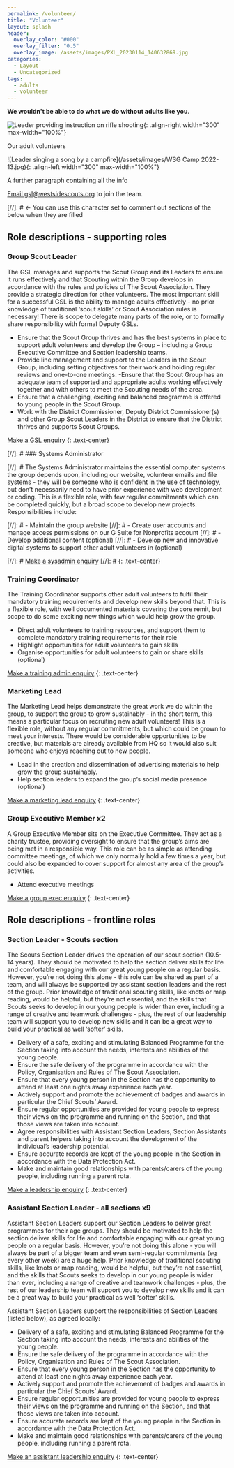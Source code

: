 ```yaml
---
permalink: /volunteer/
title: "Volunteer"
layout: splash
header:
  overlay_color: "#000"
  overlay_filter: "0.5"
  overlay_image: /assets/images/PXL_20230114_140632869.jpg
categories:
  - Layout
  - Uncategorized
tags:
  - adults
  - volunteer
---
```


**We wouldn't be able to do what we do without adults like you.**

![Leader providing instruction on rifle shooting](/assets/images/IMG_8767.jpg){: .align-right width="300" max-width="100%"}

Our adult volunteers 

![Leader singing a song by a campfire](/assets/images/WSG Camp 2022-13.jpg){: .align-left width="300" max-width="100%"}

A further paragraph containing all the info

<a href="mailto:gsl@westsidescouts.org?subject=Volunteering Enquiry" class="btn btn--success">Email gsl@westsidescouts.org</a> to join the team.

[//]: # <- You can use this character set to comment out sections of the below when they are filled

## Role descriptions - supporting roles

### Group Scout Leader

The GSL manages and supports the Scout Group and its Leaders to ensure it runs effectively and that Scouting within the Group develops in accordance with the rules and policies of The Scout Association. They provide a strategic direction for other volunteers. 
The most important skill for a successful GSL is the ability to manage adults effectively - no prior knowledge of traditional ‘scout skills’ or Scout Association rules is necessary! There is scope to delegate many parts of the role, or to formally share responsibility with formal Deputy GSLs.

- Ensure that the Scout Group thrives and has the best systems in place to support adult volunteers and develop the Group – including a Group Executive Committee and Section leadership teams.
- Provide line management and support to the Leaders in the Scout Group, including setting objectives for their work and holding regular reviews and one-to-one meetings.
 -Ensure that the Scout Group has an adequate team of supported and appropriate adults working effectively together and with others to meet the Scouting needs of the area.
- Ensure that a challenging, exciting and balanced programme is offered to young people in the Scout Group.
- Work with the District Commissioner, Deputy District Commissioner(s) and other Group Scout Leaders in the District to ensure that the District thrives and supports Scout Groups.

<a href="mailto:gsl@westsidescouts.org?subject=GSL Enquiry" class="btn btn--success">Make a GSL enquiry</a>
{: .text-center}

[//]: # ### Systems Administrator

[//]: # The Systems Administrator maintains the essential computer systems the group depends upon, including our website, volunteer emails and file systems - they will be someone who is confident in the use of technology, but don’t necessarily need to have prior experience with web development or coding. This is a flexible role, with few regular commitments which can be completed quickly, but a broad scope to develop new projects. Responsibilities include:

[//]: # - Maintain the group website
[//]: # - Create user accounts and manage access permissions on our G Suite for Nonprofits account
[//]: # - Develop additional content (optional)
[//]: # - Develop new and innovative digital systems to support other adult volunteers in (optional)

[//]: # <a href="mailto:gsl@westsidescouts.org?subject=Sysadmin Enquiry" class="btn btn--success">Make a sysadmin enquiry</a>
[//]: # {: .text-center}

### Training Coordinator

The Training Coordinator supports other adult volunteers to fulfil their mandatory training requirements and develop new skills beyond that. This is a flexible role, with well documented materials covering the core remit, but scope to do some exciting new things which would help grow the group.

- Direct adult volunteers to training resources, and support them to complete mandatory training requirements for their role
- Highlight opportunities for adult volunteers to gain skills
- Organise opportunities for adult volunteers to gain or share skills (optional)

<a href="mailto:gsl@westsidescouts.org?subject=Training Admin Enquiry" class="btn btn--success">Make a training admin enquiry</a>
{: .text-center}

### Marketing Lead

The Marketing Lead helps demonstrate the great work we do within the group, to support the group to grow sustainably - in the short term, this means a particular focus on recruiting new adult volunteers! This is a flexible role, without any regular commitments, but which could be grown to meet your interests. There would be considerable opportunities to be creative, but materials are already available from HQ so it would also suit someone who enjoys reaching out to new people.

- Lead in the creation and dissemination of advertising materials to help grow the group sustainably.
- Help section leaders to expand the group’s social media presence (optional)

<a href="mailto:gsl@westsidescouts.org?subject=Marketing Lead Enquiry" class="btn btn--success">Make a marketing lead enquiry</a>
{: .text-center}

### Group Executive Member x2

A Group Executive Member sits on the Executive Committee. They act as a charity trustee, providing oversight to ensure that the group’s aims are being met in a responsible way. This role can be as simple as attending committee meetings, of which we only normally hold a few times a year, but could also be expanded to cover support for almost any area of the group’s activities.

- Attend executive meetings

<a href="mailto:gsl@westsidescouts.org?subject=Group Exec Enquiry" class="btn btn--success">Make a group exec enquiry</a>
{: .text-center}

## Role descriptions - frontline roles

### Section Leader - Scouts section

The Scouts Section Leader drives the operation of our scout section (10.5-14 years). They should be motivated to help the section deliver skills for life and comfortable engaging with our great young people on a regular basis. However, you’re not doing this alone - this role can be shared as part of a team, and will always be supported by assistant section leaders and the rest of the group. Prior knowledge of traditional scouting skills, like knots or map reading, would be helpful, but they’re not essential, and the skills that Scouts seeks to develop in our young people is wider than ever, including a range of creative and teamwork challenges - plus, the rest of our leadership team will support you to develop new skills and it can be a great way to build your practical as well ‘softer’ skills.

- Delivery of a safe, exciting and stimulating Balanced Programme for the Section taking into account the needs, interests and abilities of the young people.
- Ensure the safe delivery of the programme in accordance with the Policy, Organisation and Rules of The Scout Association.
- Ensure that every young person in the Section has the opportunity to attend at least one nights away experience each year.
- Actively support and promote the achievement of badges and awards in particular the Chief Scouts’ Award.
- Ensure regular opportunities are provided for young people to express their views on the programme and running on the Section, and that those views are taken into account.
- Agree responsibilities with Assistant Section Leaders, Section Assistants and parent helpers taking into account the development of the individual’s leadership potential.
- Ensure accurate records are kept of the young people in the Section in accordance with the Data Protection Act.
- Make and maintain good relationships with parents/carers of the young people, including running a parent rota.

<a href="mailto:gsl@westsidescouts.org?subject=Scout Leader Enquiry" class="btn btn--success">Make a leadership enquiry</a>
{: .text-center}

### Assistant Section Leader - all sections x9
Assistant Section Leaders support our Section Leaders to deliver great programmes for their age groups. They should be motivated to help the section deliver skills for life and comfortable engaging with our great young people on a regular basis. However, you’re not doing this alone - you will always be part of a bigger team and even semi-regular commitments (eg every other week) are a huge help. Prior knowledge of traditional scouting skills, like knots or map reading, would be helpful, but they’re not essential, and the skills that Scouts seeks to develop in our young people is wider than ever, including a range of creative and teamwork challenges - plus, the rest of our leadership team will support you to develop new skills and it can be a great way to build your practical as well ‘softer’ skills.

Assistant Section Leaders support the responsibilities of Section Leaders (listed below), as agreed locally:
- Delivery of a safe, exciting and stimulating Balanced Programme for the Section taking into account the needs, interests and abilities of the young people.
- Ensure the safe delivery of the programme in accordance with the Policy, Organisation and Rules of The Scout Association.
- Ensure that every young person in the Section has the opportunity to attend at least one nights away experience each year.
- Actively support and promote the achievement of badges and awards in particular the Chief Scouts’ Award.
- Ensure regular opportunities are provided for young people to express their views on the programme and running on the Section, and that those views are taken into account.
- Ensure accurate records are kept of the young people in the Section in accordance with the Data Protection Act.
- Make and maintain good relationships with parents/carers of the young people, including running a parent rota.

<a href="mailto:gsl@westsidescouts.org?subject=ASL Enquiry" class="btn btn--success">Make an assistant leadership enquiry</a>
{: .text-center}
